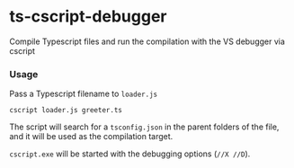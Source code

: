 # ts-cscript-debugger
Compile Typescript files and run the compilation with the VS debugger via cscript

### Usage

Pass a Typescript filename to `loader.js`
```
cscript loader.js greeter.ts
```
The script will search for a `tsconfig.json` in the parent folders of the file, and it will be used as the compilation target.

`cscript.exe` will be started with the debugging options (`//X //D`).
